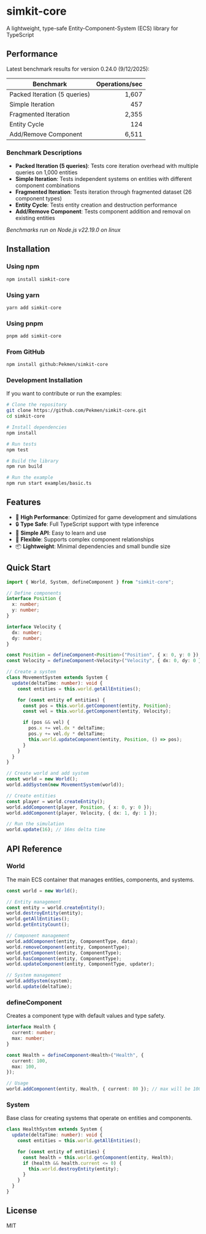 # simkit-core

A lightweight, type-safe Entity-Component-System (ECS) library for TypeScript

<!-- BENCHMARK_START -->

## Performance

Latest benchmark results for version 0.24.0 (9/12/2025):

| Benchmark | Operations/sec |
|-----------|---------------:|
| Packed Iteration (5 queries) | 1,607 |
| Simple Iteration | 457 |
| Fragmented Iteration | 2,355 |
| Entity Cycle | 124 |
| Add/Remove Component | 6,511 |

### Benchmark Descriptions

- **Packed Iteration (5 queries)**: Tests core iteration overhead with multiple queries on 1,000 entities
- **Simple Iteration**: Tests independent systems on entities with different component combinations  
- **Fragmented Iteration**: Tests iteration through fragmented dataset (26 component types)
- **Entity Cycle**: Tests entity creation and destruction performance
- **Add/Remove Component**: Tests component addition and removal on existing entities

*Benchmarks run on Node.js v22.19.0 on linux*

<!-- BENCHMARK_END -->

## Installation

### Using npm

```bash
npm install simkit-core
```

### Using yarn

```bash
yarn add simkit-core
```

### Using pnpm

```bash
pnpm add simkit-core
```

### From GitHub

```bash
npm install github:Pekmen/simkit-core
```

### Development Installation

If you want to contribute or run the examples:

```bash
# Clone the repository
git clone https://github.com/Pekmen/simkit-core.git
cd simkit-core

# Install dependencies
npm install

# Run tests
npm test

# Build the library
npm run build

# Run the example
npm run start examples/basic.ts
```

## Features

- 🚀 **High Performance**: Optimized for game development and simulations
- 🔒 **Type Safe**: Full TypeScript support with type inference
- 🧩 **Simple API**: Easy to learn and use
- 🔧 **Flexible**: Supports complex component relationships
- 📦 **Lightweight**: Minimal dependencies and small bundle size

## Quick Start

```typescript
import { World, System, defineComponent } from "simkit-core";

// Define components
interface Position {
  x: number;
  y: number;
}

interface Velocity {
  dx: number;
  dy: number;
}

const Position = defineComponent<Position>("Position", { x: 0, y: 0 });
const Velocity = defineComponent<Velocity>("Velocity", { dx: 0, dy: 0 });

// Create a system
class MovementSystem extends System {
  update(deltaTime: number): void {
    const entities = this.world.getAllEntities();

    for (const entity of entities) {
      const pos = this.world.getComponent(entity, Position);
      const vel = this.world.getComponent(entity, Velocity);

      if (pos && vel) {
        pos.x += vel.dx * deltaTime;
        pos.y += vel.dy * deltaTime;
        this.world.updateComponent(entity, Position, () => pos);
      }
    }
  }
}

// Create world and add system
const world = new World();
world.addSystem(new MovementSystem(world));

// Create entities
const player = world.createEntity();
world.addComponent(player, Position, { x: 0, y: 0 });
world.addComponent(player, Velocity, { dx: 1, dy: 1 });

// Run the simulation
world.update(16); // 16ms delta time
```

## API Reference

### World

The main ECS container that manages entities, components, and systems.

```typescript
const world = new World();

// Entity management
const entity = world.createEntity();
world.destroyEntity(entity);
world.getAllEntities();
world.getEntityCount();

// Component management
world.addComponent(entity, ComponentType, data);
world.removeComponent(entity, ComponentType);
world.getComponent(entity, ComponentType);
world.hasComponent(entity, ComponentType);
world.updateComponent(entity, ComponentType, updater);

// System management
world.addSystem(system);
world.update(deltaTime);
```

### defineComponent

Creates a component type with default values and type safety.

```typescript
interface Health {
  current: number;
  max: number;
}

const Health = defineComponent<Health>("Health", {
  current: 100,
  max: 100,
});

// Usage
world.addComponent(entity, Health, { current: 80 }); // max will be 100
```

### System

Base class for creating systems that operate on entities and components.

```typescript
class HealthSystem extends System {
  update(deltaTime: number): void {
    const entities = this.world.getAllEntities();

    for (const entity of entities) {
      const health = this.world.getComponent(entity, Health);
      if (health && health.current <= 0) {
        this.world.destroyEntity(entity);
      }
    }
  }
}
```

## License

MIT
